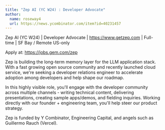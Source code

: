 ```yaml
---
title: "Zep AI (YC W24) : Developer Advocate"
author:
  name: roseway4
  url: https://news.ycombinator.com/item?id=40231457
---
```

Zep AI (YC W24) | Developer Advocate | <a href="https:&#x2F;&#x2F;www.getzep.com">https:&#x2F;&#x2F;www.getzep.com</a> | Full-time | SF Bay &#x2F; Remote US-only

Apply at: <a href="https:&#x2F;&#x2F;jobs.gem.com&#x2F;zep" rel="nofollow">https:&#x2F;&#x2F;jobs.gem.com&#x2F;zep</a>

Zep is building the long-term memory layer for the LLM application stack. With a fast growing open source community and recently launched cloud service, we&#x27;re seeking a developer relations engineer to accelerate adoption among developers and help shape our roadmap.

In this highly visible role, you&#x27;ll engage with the developer community across multiple channels - writing technical content, delivering presentations, creating sample apps&#x2F;demos, and fielding inquiries. Working directly with our founder + engineering team, you&#x27;ll help steer our product strategy.

Zep is funded by Y Combinator, Engineering Capital, and angels such as Guillermo Rauch (Vercel).
